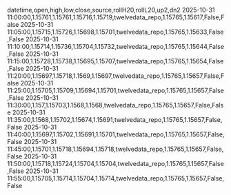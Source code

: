 datetime,open,high,low,close,source,rollH20,rollL20,up2,dn2
2025-10-31 11:00:00,1.15761,1.15761,1.15716,1.15719,twelvedata_repo,1.15765,1.15617,False,False
2025-10-31 11:05:00,1.15715,1.15726,1.15698,1.15701,twelvedata_repo,1.15765,1.15633,False,False
2025-10-31 11:10:00,1.15714,1.15736,1.15704,1.15732,twelvedata_repo,1.15765,1.15644,False,False
2025-10-31 11:15:00,1.15728,1.15738,1.15695,1.15707,twelvedata_repo,1.15765,1.15654,False,False
2025-10-31 11:20:00,1.15697,1.15718,1.1569,1.15697,twelvedata_repo,1.15765,1.15657,False,False
2025-10-31 11:25:00,1.15705,1.15709,1.15694,1.15701,twelvedata_repo,1.15765,1.15657,False,False
2025-10-31 11:30:00,1.157,1.15703,1.1568,1.1568,twelvedata_repo,1.15765,1.15657,False,False
2025-10-31 11:35:00,1.1568,1.15702,1.15674,1.15691,twelvedata_repo,1.15765,1.15657,False,False
2025-10-31 11:40:00,1.15697,1.15702,1.15691,1.15701,twelvedata_repo,1.15765,1.15657,False,False
2025-10-31 11:45:00,1.15701,1.15718,1.15694,1.15718,twelvedata_repo,1.15765,1.15657,False,False
2025-10-31 11:50:00,1.15718,1.15724,1.15704,1.15704,twelvedata_repo,1.15765,1.15657,False,False
2025-10-31 11:55:00,1.15705,1.15714,1.15704,1.15714,twelvedata_repo,1.15765,1.15657,False,False
